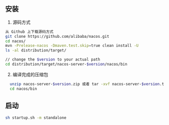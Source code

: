 ## 安装

1. 源码方式

```bash
从 Github 上下载源码方式
git clone https://github.com/alibaba/nacos.git
cd nacos/
mvn -Prelease-nacos -Dmaven.test.skip=true clean install -U
ls -al distribution/target/

// change the $version to your actual path
cd distribution/target/nacos-server-$version/nacos/bin
```

2. 编译完成的压缩包

```bash
  unzip nacos-server-$version.zip 或者 tar -xvf nacos-server-$version.tar.gz
  cd nacos/bin
```

## 启动

```bash
sh startup.sh -m standalone
```

